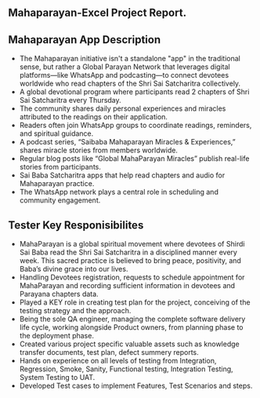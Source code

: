<html lang="en">
  <body>
    <h2>Mahaparayan-Excel Project Report.</h2>
    
<section>
  <h2>Mahaparayan App Description</h2>
<ul>
  <li>The Mahaparayan initiative isn't a standalone "app" in the traditional sense, but rather a Global Parayan Network that leverages digital platforms—like WhatsApp and podcasting—to connect devotees worldwide who read chapters of the Shri Sai Satcharitra collectively.</li> 
  <li>A global devotional program where participants read 2 chapters of Shri Sai Satcharitra every Thursday.</li>
  <li>The community shares daily personal experiences and miracles attributed to the readings on their application.</li>
  <li>Readers often join WhatsApp groups to coordinate readings, reminders, and spiritual guidance.</li>
  <li>A podcast series, “Saibaba Mahaparayan Miracles & Experiences,” shares miracle stories from members worldwide.</li>
  <li>Regular blog posts like “Global MahaParayan Miracles” publish real-life stories from participants.</li>
  <li>Sai Baba Satcharitra apps that help read chapters and audio for Mahaparayan practice.</li>
  <li>The WhatsApp network plays a central role in scheduling and community engagement.</li>
  </ul>
</section>	

<section>
    <h2>Tester Key Responisibilites</h2>
   <ul>
<li>	MahaParayan is a global spiritual movement where devotees of Shirdi Sai Baba read the Shri Sai Satcharitra in a disciplined manner every week. This sacred practice is believed to bring peace, positivity, and Baba’s divine grace into our lives. </li>
<li>	Handling Devotees registration, requests to schedule appointment for MahaParayan and recording sufficient information in devotees and Parayana chapters data.</li>
<li>	Played a KEY role in creating test plan for the project, conceiving of the testing strategy and the approach. </li>
<li>	Being the sole QA engineer, managing the complete software delivery life cycle, working alongside Product owners, from planning phase to the deployment phase. </li>
<li>	Created various project specific valuable assets such as knowledge transfer documents, test plan, defect summery reports. </li>
<li>	Hands on experience on all levels of testing from Integration, Regression, Smoke, Sanity, Functional testing, Integration Testing, System Testing to UAT. </li>
<li>  Developed Test cases to implement Features, Test Scenarios and steps.</li>
   </ul>
</section>
 </body>
 </html>

